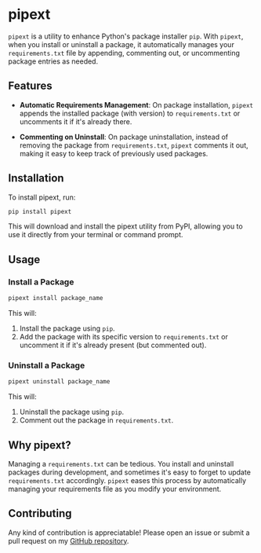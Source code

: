 # pipext

`pipext` is a utility to enhance Python's package installer `pip`. With `pipext`, when you install or uninstall a package, it automatically manages your `requirements.txt` file by appending, commenting out, or uncommenting package entries as needed.

## Features

- **Automatic Requirements Management**: On package installation, `pipext` appends the installed package (with version) to `requirements.txt` or uncomments it if it's already there.
  
- **Commenting on Uninstall**: On package uninstallation, instead of removing the package from `requirements.txt`, `pipext` comments it out, making it easy to keep track of previously used packages.

## Installation

To install pipext, run:

```bash
pip install pipext
```
This will download and install the pipext utility from PyPI, allowing you to use it directly from your terminal or command prompt.

## Usage

### Install a Package

```bash
pipext install package_name
```

This will:
1. Install the package using `pip`.
2. Add the package with its specific version to `requirements.txt` or uncomment it if it's already present (but commented out).

### Uninstall a Package

```bash
pipext uninstall package_name
```

This will:
1. Uninstall the package using `pip`.
2. Comment out the package in `requirements.txt`.

## Why pipext?

Managing a `requirements.txt` can be tedious. You install and uninstall packages during development, and sometimes it's easy to forget to update `requirements.txt` accordingly. `pipext` eases this process by automatically managing your requirements file as you modify your environment.

## Contributing

Any kind of contribution is appreciatable! Please open an issue or submit a pull request on my [GitHub repository](https://github.com/usmanmukhtar/Pipext).
